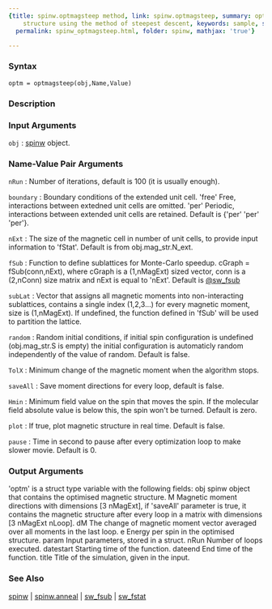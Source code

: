 ```yaml
---
{title: spinw.optmagsteep method, link: spinw.optmagsteep, summary: optimise magnetic
    structure using the method of steepest descent, keywords: sample, sidebar: sw_sidebar,
  permalink: spinw_optmagsteep.html, folder: spinw, mathjax: 'true'}

---
```


### Syntax

`optm = optmagsteep(obj,Name,Value)`

### Description

 

### Input Arguments

`obj`
: [spinw](spinw.html) object.

### Name-Value Pair Arguments

`nRun`
: Number of iterations, default is 100 (it is usually enough).

`boundary`
: Boundary conditions of the extended unit cell.
      'free'  Free, interactions between extedned unit cells are
              omitted.
      'per'   Periodic, interactions between extended unit cells
              are retained.
  Default is {'per' 'per' 'per'}.

`nExt`
: The size of the magnetic cell in number of unit cells, to
  provide input information to 'fStat'.
  Default is from obj.mag_str.N_ext.

`fSub`
: Function to define sublattices for Monte-Carlo speedup.
  cGraph = fSub(conn,nExt), where cGraph is a (1,nMagExt) sized
  vector, conn is a (2,nConn) size matrix and nExt is equal to
  'nExt'. Default is <a href="matlab: doc sw_fsub">@sw_fsub</a>

`subLat`
: Vector that assigns all magnetic moments into non-interacting
  sublattices, contains a single index (1,2,3...) for every
  magnetic moment, size is (1,nMagExt). If undefined, the
  function defined in 'fSub' will be used to partition the
  lattice.

`random`
: Random initial conditions, if initial spin configuration
  is undefined (obj.mag_str.S is empty) the initial configuration
  is automaticly random independently of the value of random.
  Default is false.

`TolX`
: Minimum change of the magnetic moment when the algorithm stops.

`saveAll`
: Save moment directions for every loop, default is false.

`Hmin`
: Minimum field value on the spin that moves the spin. If the
  molecular field absolute value is below this, the spin won't be
  turned. Default is zero.

`plot`
: If true, plot magnetic structure in real time. Default is false. 

`pause`
: Time in second to pause after every optimization loop to make
  slower movie. Default is 0.

### Output Arguments

'optm' is a struct type variable with the following fields:
obj       spinw object that contains the optimised magnetic structure.
M         Magnetic moment directions with dimensions [3 nMagExt], if
          'saveAll' parameter is true, it contains the magnetic structure
          after every loop in a matrix with dimensions [3 nMagExt nLoop].
dM     	The change of magnetic moment vector averaged over all moments
          in the last loop.
e         Energy per spin in the optimised structure.
param     Input parameters, stored in a struct.
nRun      Number of loops executed.
datestart Starting time of the function.
dateend   End time of the function.
title     Title of the simulation, given in the input.

### See Also

[spinw](spinw.html) \| [spinw.anneal](spinw_anneal.html) \| [sw_fsub](sw_fsub.html) \| [sw_fstat](sw_fstat.html)

